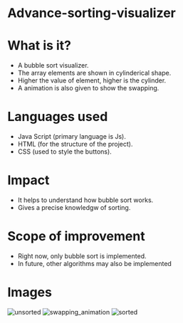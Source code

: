 # Advance-sorting-visualizer

# What is it?
* A bubble sort visualizer.
* The array elements are shown in cylinderical shape.
* Higher the value of element, higher is the  cylinder.
* A animation is also given to show the swapping.

# Languages used
* Java Script (primary language is Js).
* HTML (for the structure of the project).
* CSS (used to style the buttons).

# Impact
* It helps to understand how bubble sort works.
* Gives a precise knowledgw of sorting.

# Scope of improvement
* Right now, only bubble sort is implemented.
* In future, other algorithms may also be implemented


# Images
![unsorted](https://github.com/SnehashisDasgupta/Advance-sorting-visualizer/assets/78195442/d181b971-9648-4af6-96fa-eb7082deb50b)
![swapping_animation](https://github.com/SnehashisDasgupta/Advance-sorting-visualizer/assets/78195442/82beff57-4403-4705-aff4-a0ed9f49f175)
![sorted](https://github.com/SnehashisDasgupta/Advance-sorting-visualizer/assets/78195442/8fd9dff5-b0eb-4519-b0c5-9b8754e0de48)
